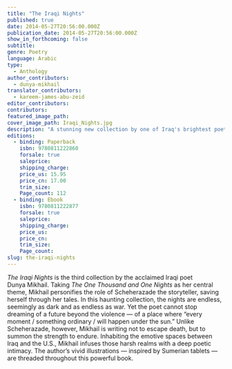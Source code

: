 ```yaml
---
title: "The Iraqi Nights"
published: true
date: 2014-05-27T20:56:00.000Z
publication_date: 2014-05-27T20:56:00.000Z
show_in_forthcoming: false
subtitle:
genre: Poetry
language: Arabic
type:
  - Anthology
author_contributors:
  - dunya-mikhail
translator_contributors:
  - kareem-james-abu-zeid
editor_contributors:
contributors:
featured_image_path:
cover_image_path: Iraqi_Nights.jpg
description: "A stunning new collection by one of Iraq's brightest poetic voices "
editions:
  - binding: Paperback
    isbn: 9780811222860
    forsale: true
    saleprice:
    shipping_charge:
    price_us: 15.95
    price_cn: 17.00
    trim_size:
    Page_count: 112
  - binding: Ebook
    isbn: 9780811222877
    forsale: true
    saleprice:
    shipping_charge:
    price_us:
    price_cn:
    trim_size:
    Page_count:
slug: the-iraqi-nights
---
```


_The Iraqi Nights_ is the third collection by the acclaimed Iraqi poet Dunya Mikhail. Taking _The One Thousand and One Nights_ as her central theme, Mikhail personifies the role of Scheherazade the storyteller, saving herself through her tales. In this haunting collection, the nights are endless, seemingly as dark and as endless as war. Yet the poet cannot stop dreaming of a future beyond the violence — of a place where “every moment / something ordinary / will happen under the sun.” Unlike Scheherazade, however, Mikhail is writing not to escape death, but to summon the strength to endure. Inhabiting the emotive spaces between Iraq and the U.S., Mikhail infuses those harsh realms with a deep poetic intimacy. The author’s vivid illustrations — inspired by Sumerian tablets — are threaded throughout this powerful book.


